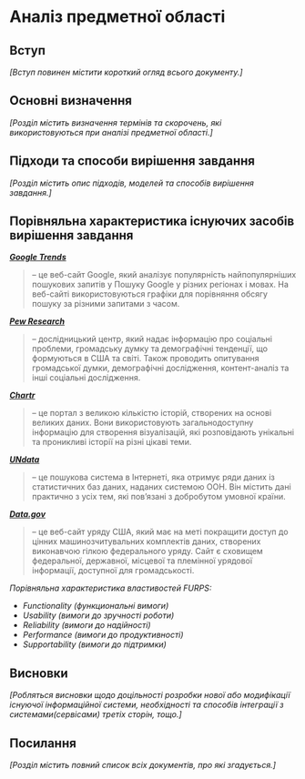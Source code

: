 # Аналіз предметної області

## Вступ

*[Вступ повинен містити короткий огляд всього документу.]*


## Основні визначення

*[Розділ містить визначення термінів та скорочень, які використовуються при аналізі предметної області.]*

## Підходи та способи вирішення завдання

*[Розділ містить опис підходів, моделей та способів вирішення завдання.]*

## Порівняльна характеристика існуючих засобів вирішення завдання

**[*Google Trends*](https://trends.google.com/trends)**
> – це веб-сайт Google, який аналізує популярність найпопулярніших пошукових запитів у Пошуку Google у різних регіонах і мовах. На веб-сайті використовуються графіки для порівняння обсягу пошуку за різними запитами з часом.

**[*Pew Research*](https://www.pewresearch.org/download-datasets/)**
> – дослідницький центр, який надає інформацію про соціальні проблеми, громадську думку та демографічні тенденції, що формуються в США та світі. Також проводить опитування громадської думки, демографічні дослідження, контент-аналіз та інші соціальні дослідження.

**[*Chartr*](https://www.chartr.co)**
> – це портал з великою кількістю історій, створених на основі великих даних. Вони використовують загальнодоступну інформацію для створення візуалізацій, які розповідають унікальні та проникливі історії на різні цікаві теми.

**[*UNdata*](http://data.un.org)**
> – це пошукова система в Інтернеті, яка отримує ряди даних із статистичних баз даних, наданих системою ООН. Він містить дані практично з усіх тем, які пов’язані з добробутом умовної країни.

**[*Data.gov*](https://data.gov)**
> – це веб-сайт уряду США, який має на меті покращити доступ до цінних машинозчитувальних комплектів даних, створених виконавчою гілкою федерального уряду. Сайт є сховищем федеральної, державної, місцевої та племінної урядової інформації, доступної для громадськості.

*Порівняльна характеристика властивостей FURPS:*
- *Functionality (функциональні вимоги)*
- *Usability (вимоги до зручності роботи)*
- *Reliability (вимоги до надійності)*
- *Performance (вимоги до продуктивності)*
- *Supportability (вимоги до підтримки)*

## Висновки

*[Робляться висновки щодо доцільності розробки нової або модифікації існуючої інформаційної системи, необхідності та способів інтеграції з системами(сервісами) третіх сторін, тощо.]*

## Посилання

*[Розділ містить повний список всіх документів, про які згадується.]*
